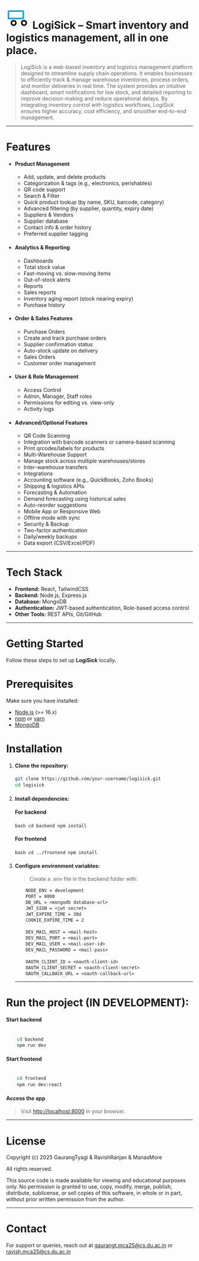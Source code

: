 # ![alt text](frontend/src/assets/icon@4x.png) LogiSick – Smart inventory and logistics management, all in one place.

> LogiSick is a web-based inventory and logistics management platform designed to streamline supply chain operations. It enables businesses to efficiently track & manage warehouse inventories, process orders, and monitor deliveries in real time. The system provides an intuitive dashboard, smart notifications for low stock, and detailed reporting to improve decision-making and reduce operational delays. By integrating inventory control with logistics workflows, LogiSick ensures higher accuracy, cost efficiency, and smoother end-to-end management.

---

# Features

* #### Product Management

  * Add, update, and delete products
  * Categorization & tags (e.g., electronics, perishables)
  * QR code support
  * Search & Filter
  * Quick product lookup (by name, SKU, barcode, category)
  * Advanced filtering (by supplier, quantity, expiry date)
  * Suppliers & Vendors
  * Supplier database
  * Contact info & order history
  * Preferred supplier tagging
* #### Analytics & Reporting

  * Dashboards
  * Total stock value
  * Fast-moving vs. slow-moving items
  * Out-of-stock alerts
  * Reports
  * Sales reports
  * Inventory aging report (stock nearing expiry)
  * Purchase history
* #### Order & Sales Features

  * Purchase Orders
  * Create and track purchase orders
  * Supplier confirmation status
  * Auto-stock update on delivery
  * Sales Orders
  * Customer order management
* #### User & Role Management

  * Access Control
  * Admin, Manager, Staff roles
  * Permissions for editing vs. view-only
  * Activity logs
* #### Advanced/Optional Features

  * QR Code Scanning
  * Integration with barcode scanners or camera-based scanning
  * Print qrcodes/labels for products
  * Multi-Warehouse Support
  * Manage stock across multiple warehouses/stores
  * Inter-warehouse transfers
  * Integrations
  * Accounting software (e.g., QuickBooks, Zoho Books)
  * Shipping & logistics APIs
  * Forecasting & Automation
  * Demand forecasting using historical sales
  * Auto-reorder suggestions
  * Mobile App or Responsive Web
  * Offline mode with sync
  * Security & Backup
  * Two-factor authentication
  * Daily/weekly backups
  * Data export (CSV/Excel/PDF)

---

# Tech Stack

- **Frontend:** React, TailwindCSS
- **Backend:** Node.js, Express.js
- **Database:** MongoDB 
- **Authentication:** JWT-based authentication, Role-based access control
- **Other Tools:**  REST APIs, Git/GitHub

---

# Getting Started

Follow these steps to set up **LogiSick** locally.

# Prerequisites

Make sure you have installed:

- [Node.js](https://nodejs.org/) (>= 16.x)
- [npm](https://www.npmjs.com/) or [yarn](https://yarnpkg.com/)
- [MongoDB](https://www.mongodb.com/)

# Installation

1. #### Clone the repository:


   ```bash
   git clone https://github.com/your-username/logisick.git
   cd logisick

   ```
2. #### Install dependencies:

   #### For backend

   ``bash cd backend npm install ``

   #### For frontend

   ``bash cd ../frontend npm install ``
3. #### Configure environment variables:


   > Create a .env file in the backend folder with:
   >

   ```
       NODE_ENV = development
       PORT = 8000
       DB_URL = <mongodb database-url>
       JWT_SIGN = <jwt secret>
       JWT_EXPIRE_TIME = 30d
       COOKIE_EXPIRE_TIME = 2

       DEV_MAIL_HOST = <mail-host>
       DEV_MAIL_PORT = <mail-port>
       DEV_MAIL_USER = <mail-user-id>
       DEV_MAIL_PASSWORD = <mail-pass>

       OAUTH_CLIENT_ID = <oauth-client-id>
       OAUTH_CLIENT_SECRET = <oauth-client-secret>
       OAUTH_CALLBACK_URL = <oauth-callback-url>
   ```

   ---

# Run the project (IN DEVELOPMENT):

#### Start backend

```bash

    cd backend
    npm run dev
```

#### Start frontend

```bash

    cd frontend
    npm run dev:react

```

#### Access the app

> Visit [http://localhost:8000](http://localhost:8000) in your browser.

----

# License

Copyright (c) 2025 GaurangTyagi & RavishRanjan & ManasMore

All rights reserved.

This source code is made available for viewing and educational purposes only.
No permission is granted to use, copy, modify, merge, publish, distribute, sublicense, or sell copies of this software, in whole or in part, without prior written permission from the author.

----

# Contact
For support or queries, reach out at [gaurangt.mca25@cs.du.ac.in](gaurangt.mca25@cs.du.ac.in) or [ravish.mca25@cs.du.ac.in](ravish.mca25@cs.du.ac.in)
